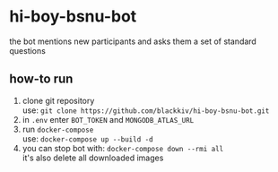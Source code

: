 # hi-boy-bsnu-bot

the bot mentions new participants and asks them a set of standard questions

## how-to run

1. clone git repository  
   use: `git clone https://github.com/blackkiv/hi-boy-bsnu-bot.git`
2. in `.env` enter `BOT_TOKEN` and `MONGODB_ATLAS_URL` 
3. run `docker-compose`  
   use: `docker-compose up --build -d`
4. you can stop bot with: `docker-compose down --rmi all`  
   it's also delete all downloaded images
